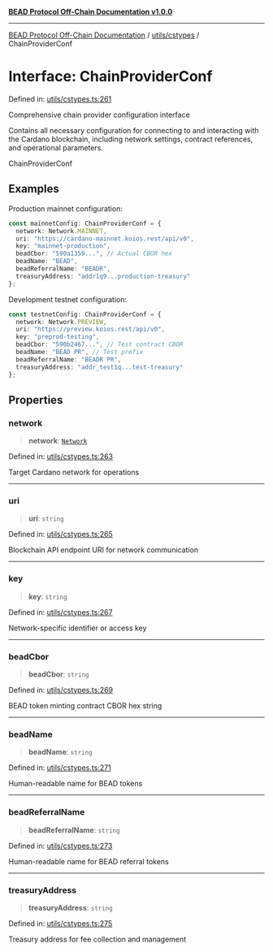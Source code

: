 [**BEAD Protocol Off-Chain Documentation v1.0.0**](../../../README.md)

***

[BEAD Protocol Off-Chain Documentation](../../../modules.md) / [utils/cstypes](../README.md) / ChainProviderConf

# Interface: ChainProviderConf

Defined in: [utils/cstypes.ts:261](https://github.com/cmorgado/Bead-Cardano/blob/24017eb600ede1b71f111ffff6b54d88eb612b06/Aiken/bead/off-chain/utils/cstypes.ts#L261)

Comprehensive chain provider configuration interface

Contains all necessary configuration for connecting to and interacting
with the Cardano blockchain, including network settings, contract
references, and operational parameters.

 ChainProviderConf

## Examples

Production mainnet configuration:
```typescript
const mainnetConfig: ChainProviderConf = {
  network: Network.MAINNET,
  uri: "https://cardano-mainnet.koios.rest/api/v0",
  key: "mainnet-production",
  beadCbor: "590a1359...", // Actual CBOR hex
  beadName: "BEAD",
  beadReferralName: "BEADR", 
  treasuryAddress: "addr1q9...production-treasury"
};
```

Development testnet configuration:
```typescript
const testnetConfig: ChainProviderConf = {
  network: Network.PREVIEW,
  uri: "https://preview.koios.rest/api/v0",
  key: "preprod-testing",
  beadCbor: "590b2467...", // Test contract CBOR
  beadName: "BEAD PR", // Test prefix
  beadReferralName: "BEADR PR",
  treasuryAddress: "addr_test1q...test-treasury"
};
```

## Properties

### network

> **network**: [`Network`](../enumerations/Network.md)

Defined in: [utils/cstypes.ts:263](https://github.com/cmorgado/Bead-Cardano/blob/24017eb600ede1b71f111ffff6b54d88eb612b06/Aiken/bead/off-chain/utils/cstypes.ts#L263)

Target Cardano network for operations

***

### uri

> **uri**: `string`

Defined in: [utils/cstypes.ts:265](https://github.com/cmorgado/Bead-Cardano/blob/24017eb600ede1b71f111ffff6b54d88eb612b06/Aiken/bead/off-chain/utils/cstypes.ts#L265)

Blockchain API endpoint URI for network communication

***

### key

> **key**: `string`

Defined in: [utils/cstypes.ts:267](https://github.com/cmorgado/Bead-Cardano/blob/24017eb600ede1b71f111ffff6b54d88eb612b06/Aiken/bead/off-chain/utils/cstypes.ts#L267)

Network-specific identifier or access key

***

### beadCbor

> **beadCbor**: `string`

Defined in: [utils/cstypes.ts:269](https://github.com/cmorgado/Bead-Cardano/blob/24017eb600ede1b71f111ffff6b54d88eb612b06/Aiken/bead/off-chain/utils/cstypes.ts#L269)

BEAD token minting contract CBOR hex string

***

### beadName

> **beadName**: `string`

Defined in: [utils/cstypes.ts:271](https://github.com/cmorgado/Bead-Cardano/blob/24017eb600ede1b71f111ffff6b54d88eb612b06/Aiken/bead/off-chain/utils/cstypes.ts#L271)

Human-readable name for BEAD tokens

***

### beadReferralName

> **beadReferralName**: `string`

Defined in: [utils/cstypes.ts:273](https://github.com/cmorgado/Bead-Cardano/blob/24017eb600ede1b71f111ffff6b54d88eb612b06/Aiken/bead/off-chain/utils/cstypes.ts#L273)

Human-readable name for BEAD referral tokens

***

### treasuryAddress

> **treasuryAddress**: `string`

Defined in: [utils/cstypes.ts:275](https://github.com/cmorgado/Bead-Cardano/blob/24017eb600ede1b71f111ffff6b54d88eb612b06/Aiken/bead/off-chain/utils/cstypes.ts#L275)

Treasury address for fee collection and management
